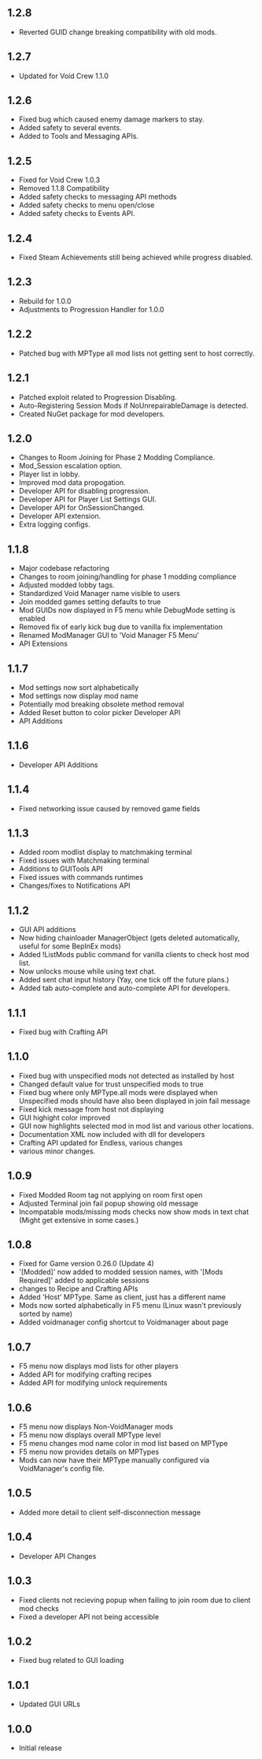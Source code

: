 ## 1.2.8
- Reverted GUID change breaking compatibility with old mods.

## 1.2.7
- Updated for Void Crew 1.1.0

## 1.2.6
- Fixed bug which caused enemy damage markers to stay.
- Added safety to several events.
- Added to Tools and Messaging APIs.

## 1.2.5
- Fixed for Void Crew 1.0.3
- Removed 1.1.8 Compatibility
- Added safety checks to messaging API methods
- Added safety checks to menu open/close
- Added safety checks to Events API.

## 1.2.4
- Fixed Steam Achievements still being achieved while progress disabled.

## 1.2.3
- Rebuild for 1.0.0
- Adjustments to Progression Handler for 1.0.0

## 1.2.2
- Patched bug with MPType all mod lists not getting sent to host correctly.

## 1.2.1
- Patched exploit related to Progression Disabling.
- Auto-Registering Session Mods if NoUnrepairableDamage is detected.
- Created NuGet package for mod developers.

## 1.2.0
- Changes to Room Joining for Phase 2 Modding Compliance.
- Mod_Session escalation option.
- Player list in lobby.
- Improved mod data propogation.
- Developer API for disabling progression.
- Developer API for Player List Settings GUI.
- Developer API for OnSessionChanged.
- Developer API extension.
- Extra logging configs.

## 1.1.8
- Major codebase refactoring
- Changes to room joining/handling for phase 1 modding compliance
- Adjusted modded lobby tags.
- Standardized Void Manager name visible to users
- Join modded games setting defaults to true
- Mod GUIDs now displayed in F5 menu while DebugMode setting is enabled
- Removed fix of early kick bug due to vanilla fix implementation
- Renamed ModManager GUI to 'Void Manager F5 Menu'
- API Extensions

## 1.1.7
- Mod settings now sort alphabetically
- Mod settings now display mod name
- Potentially mod breaking obsolete method removal
- Added Reset button to color picker Developer API
- API Additions

## 1.1.6
- Developer API Additions

## 1.1.4
- Fixed networking issue caused by removed game fields

## 1.1.3
- Added room modlist display to matchmaking terminal
- Fixed issues with Matchmaking terminal
- Additions to GUITools API
- Fixed issues with commands runtimes
- Changes/fixes to Notifications API

## 1.1.2
- GUI API additions
- Now hiding chainloader ManagerObject (gets deleted automatically, useful for some BepInEx mods)
- Added !ListMods public command for vanilla clients to check host mod list.
- Now unlocks mouse while using text chat.
- Added sent chat input history (Yay, one tick off the future plans.)
- Added tab auto-complete and auto-complete API for developers.

## 1.1.1
- Fixed bug with Crafting API

## 1.1.0
- Fixed bug with unspecified mods not detected as installed by host
- Changed default value for trust unspecified mods to true
- Fixed bug where only MPType.all mods were displayed when Unspecified mods should have also been displayed in join fail message
- Fixed kick message from host not displaying
- GUI highight color improved
- GUI now highlights selected mod in mod list and various other locations.
- Documentation XML now included with dll for developers
- Crafting API updated for Endless, various changes
- various minor changes.

## 1.0.9
- Fixed Modded Room tag not applying on room first open
- Adjusted Terminal join fail popup showing old message
- Incompatable mods/missing mods checks now show mods in text chat (Might get extensive in some cases.)

## 1.0.8
- Fixed for Game version 0.26.0 (Update 4)
- '[Modded]' now added to modded session names, with '[Mods Required]' added to applicable sessions
- changes to Recipe and Crafting APIs
- Added 'Host' MPType. Same as client, just has a different name
- Mods now sorted alphabetically in F5 menu (Linux wasn't previously sorted by name)
- Added voidmanager config shortcut to Voidmanager about page

## 1.0.7
- F5 menu now displays mod lists for other players
- Added API for modifying crafting recipes
- Added API for modifying unlock requirements

## 1.0.6
- F5 menu now displays Non-VoidManager mods
- F5 menu now displays overall MPType level
- F5 menu changes mod name color in mod list based on MPType
- F5 menu now provides details on MPTypes
- Mods can now have their MPType manually configured via VoidManager's config file.

## 1.0.5
- Added more detail to client self-disconnection message

## 1.0.4
- Developer API Changes

## 1.0.3
- Fixed clients not recieving popup when failing to join room due to client mod checks
- Fixed a developer API not being accessible

## 1.0.2
- Fixed bug related to GUI loading

## 1.0.1
- Updated GUI URLs

## 1.0.0
- Initial release